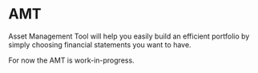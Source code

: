 # AMT

Asset Management Tool will help you easily build an efficient portfolio by simply choosing financial statements you want to have.

For now the AMT is work-in-progress.